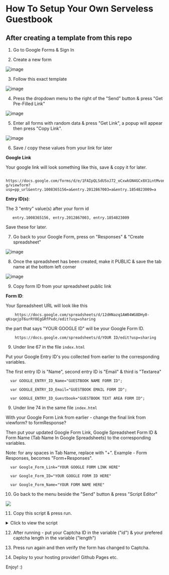 # How To Setup Your Own Serveless Guestbook

## After creating a template from this repo

1. Go to Google Forms & Sign In

2. Create a new form 

![image](https://user-images.githubusercontent.com/86180097/174424881-808ae090-ad35-47ee-b2d3-03a310842288.png)

3. Follow this exact template

![image](https://user-images.githubusercontent.com/86180097/174424940-a297dc26-3b50-4483-aa91-d06ba92ede6e.png)

4. Press the dropdown menu to the right of the "Send" button & press "Get Pre-Filled Link"

![image](https://user-images.githubusercontent.com/86180097/174424976-4ad07d02-d8de-4efc-b315-368d0f554b2d.png)

5. Enter all forms with random data & press "Get Link", a popup will appear then press "Copy Link".

![image](https://user-images.githubusercontent.com/86180097/174425028-f3d0aafa-de2c-4951-9fa7-147e92fa5d1c.png)

6. Save / copy these values from your link for later

<b> Google Link</b>

Your google link will look something like this, save & copy it for later. 

       https://docs.google.com/forms/d/e/1FAIpQLSdUSoJ72_oCxwkGN4GCx8X1LntMvonrT1Gv0W8TwSWcf7no-g/viewform?usp=pp_url&entry.1008365156=a&entry.2012867003=a&entry.1854823009=a
       


<b>Entry ID(s)</b>:

The 3 "entry" value(s) after your form id

       entry.1008365156, entry.2012867003, entry.1854823009


Save these for later. 


7. Go back to your Google Form, press on "Responses" & "Create spreadsheet"

![image](https://user-images.githubusercontent.com/86180097/174425184-aff8d5ad-ec6d-4496-8194-715a3570177f.png)


8. Once the spreadsheet has been created, make it PUBLIC & save the tab name at the bottom left corner

![image](https://user-images.githubusercontent.com/86180097/174425225-79e9a095-d241-4dba-91d4-cee0997f1940.png)

9. Copy form ID from your spreadsheet public link


<b>Form ID</b>:

Your Spreadsheet URL will look like this

        https://docs.google.com/spreadsheets/d/12dHNazq1AW04WG8DHy0-qKsqejpT6urRY0EgGRfPxdc/edit?usp=sharing
      
the part that says "YOUR GOOGLE ID" will be your Google Form ID.  

        https://docs.google.com/spreadsheets/d/YOUR ID/edit?usp=sharing
       
     
          
9. Under line 67 in the file <code>index.html</code>
 
Put your Google Entry ID's you collected from earlier to the corresponding variables. 

The first entry ID is "Name", second entry ID is "Email" & third is "Textarea"

      var GOOGLE_ENTRY_ID_Name="GUESTBOOK NAME FORM ID"; 
		
      var GOOGLE_ENTRY_ID_Email="GUESTBOOK EMAIL FORM ID";		
		
      var GOOGLE_ENTRY_ID_Guestbook="GUESTBOOK TEXT AREA FORM ID";


9. Under line 74 in the same file <code>index.html</code>      

With your Google Form Link from earlier - change the final link from viewform? to formResponse?

Then put your updated Google Form Link, Google Spreadsheet Form ID & Form Name (Tab Name In Google Spreadsheets) to the corresponding variables. 

Note: for any spaces in Tab Name, replace with "+". Example - Form Responses, becomes "Form+Responses".  



      var Google_Form_Link="YOUR GOOGLE FORM LINK HERE"  
 	
	  var Google_Form_ID="YOUR GOOGLE FORM ID HERE"  
	 
	  var Google_Form_Name="YOUR FORM NAME HERE"  



10. Go back to the menu beside the "Send" button & press "Script Editor"

<img src="https://i.imgur.com/4d3pVjX.png"></img>

11. Copy this script & press run.

<details>
	<summary> Click to view the script</summary> 
	
    /**
     * Updates the form field and its validation, placing a new CAPTCHA.
     */
    
    var length = "" // Replace length with the number of characters you want in the Captcha Form
    var id ="" // Replace id with the id of the form field that represents the Recapcha question
    function updateCaptcha() {
      var formulario = FormApp.getActiveForm(); // Get the current form
    
      var captcha = makeCaptcha(length); 
    
      var recaptcha = form.getItemById(id) 
    
      var textValidation = FormApp.createTextValidation() // Creates a validation object
        .setHelpText('Invalid Code') // Configures the error text
        .requireTextMatchesPattern(captcha) // Set a validation equivalent to Regular Expression with capcha text
        .build(); // Build the Validation
    
    
      recaptcha.asTextItem().setTitle('Please type: ' + captcha); // Changes the title of the field taking into account the Captcha
      recaptcha.asTextItem().setValidation(textValidation); // Changes field validation
    }
    
    /**
     * Generates a new random string according to the variation of characters.
     * @param {Number} length The desired length of the String
     * @return {String} captcha A random string
     */
    function makeCaptcha(length) {
      var captcha = ''; // Variable that will receive the string for captcha
      var characters = 'ABCDEFGHIJKLMNOPQRSTUVWXYZabcdefghijklmnopqrstuvwxyz0123456789'; // String array with the different characters used
      var charactersLength = characters.length; // length of characters Array
    
      for (var i = 0; i < length; i++) {
        captcha += characters.charAt(Math.floor(Math.random() * charactersLength));
      }
      return captcha;
    }
    /**
     * Put in the records the name of all fields on the form followed by their IDs in the line below
     */
    function showIDs() {
    
    var form = FormApp.getActiveForm();
    var items = form.getItems();
    for (var i in items) { 
      Logger.log(items[i].getTitle() + ': ' + items[i].getId());
    }
    }
	showIDs()
    

				 
A thank you to [thalesmacena (Thales Macena)](https://github.com/thalesmacena) for [Captcha-for-google-forms: Create a Captcha for Google Forms](https://github.com/thalesmacena/Captcha-for-google-forms)
				 
 <br><br><br>
</details>  	
	

12. After running - put your Captcha ID in the variable ("id") & your prefered captcha length in the variable ("length")
	
13. Press run again and then verify the form has changed to Captcha. 	
	
14. Deploy to your hosting provider! Github Pages etc. 

Enjoy! :) 
